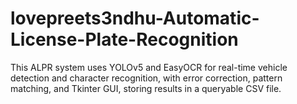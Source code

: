 # lovepreets3ndhu-Automatic-License-Plate-Recognition
This ALPR system uses YOLOv5 and EasyOCR for real-time vehicle detection and character recognition, with error correction, pattern matching, and Tkinter GUI, storing results in a queryable CSV file.
